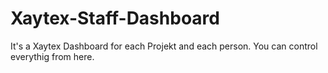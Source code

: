 # Xaytex-Staff-Dashboard
It's a Xaytex Dashboard for each Projekt and each person. You can control everythig from here.
